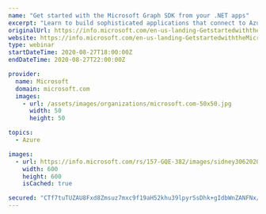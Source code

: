 ```yaml
---
name: "Get started with the Microsoft Graph SDK from your .NET apps"
excerpt: "Learn to build sophisticated applications that connect to Azure services or the Microsoft Graph."
originalUrl: https://info.microsoft.com/en-us-landing-GetstartedwiththeMicrosoftGraphSDKfromyourNETapps-none.html?ls=Website&lsd=AzureWebsite
website: https://info.microsoft.com/en-us-landing-GetstartedwiththeMicrosoftGraphSDKfromyourNETapps-none.html?ls=Website&lsd=AzureWebsite
type: webinar
startDateTime: 2020-08-27T18:00:00Z
endDateTime: 2020-08-27T22:00:00Z

provider:
  name: Microsoft
  domain: microsoft.com
  images:
    - url: /assets/images/organizations/microsoft.com-50x50.jpg
      width: 50
      height: 50

topics:
  - Azure

images:
  - url: https://info.microsoft.com/rs/157-GQE-382/images/sidney3062020163337.jpg
    width: 600
    height: 600
    isCached: true

secured: "CTf7tuTUZAU8Fxd8Zmsuz7mxc9f19aH52khu39lpyrSsDhk+gIdbWnZANFNx/7NaqTzeehTLiVLmQKplkKe9S+KC/LLVXceXKHXVjmOZY3F1JtjM1Hw5BPE/Gmep/fTwOMr020xcPKRArdT+wOE3HTpSGUNVspL+bQkU0Di0kdDdn8hbILatOFTeO87jwX8PXGKYAlsDkGv2MfTZ5k9ZA1ShHdAAy1mkXwJeQI/Y2kBdGVanl2MUJdOPy7voIiyJDDKlB+cO4EmLR3nfHZjWbiGBod3WL0RSORt6Z5uZKjOi3JrR8FGp2cl8gK+Ky1XElEUnuW3EjmrpDhc3Sir50g==;C0olED/9VqSOkoZFOixEZA=="
---
```


